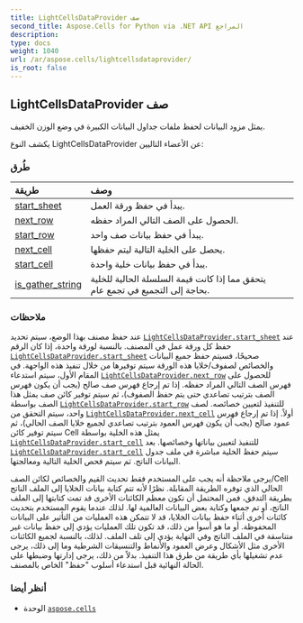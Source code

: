 ```yaml
---
title: LightCellsDataProvider صف
second_title: Aspose.Cells for Python via .NET API المراجع
description:
type: docs
weight: 1040
url: /ar/aspose.cells/lightcellsdataprovider/
is_root: false
---
```

##  LightCellsDataProvider صف
يمثل مزود البيانات لحفظ ملفات جداول البيانات الكبيرة في وضع الوزن الخفيف.



يكشف النوع LightCellsDataProvider عن الأعضاء التاليين:

###  طُرق
| طريقة| وصف|
| :- | :- |
| [start_sheet](/cells/python-net/ar/aspose.cells/lightcellsdataprovider/start_sheet/#int) | يبدأ في حفظ ورقة العمل.|
| [next_row](/cells/python-net/ar/aspose.cells/lightcellsdataprovider/next_row/#) | الحصول على الصف التالي المراد حفظه.|
| [start_row](/cells/python-net/ar/aspose.cells/lightcellsdataprovider/start_row/#aspose.cells.Row) | يبدأ في حفظ بيانات صف واحد.|
| [next_cell](/cells/python-net/ar/aspose.cells/lightcellsdataprovider/next_cell/#) | يحصل على الخلية التالية ليتم حفظها.|
| [start_cell](/cells/python-net/ar/aspose.cells/lightcellsdataprovider/start_cell/#aspose.cells.Cell) | يبدأ في حفظ بيانات خلية واحدة.|
| [is_gather_string](/cells/python-net/ar/aspose.cells/lightcellsdataprovider/is_gather_string/#) |يتحقق مما إذا كانت قيمة السلسلة الحالية للخلية بحاجة إلى التجميع في تجمع عام.|



###  ملاحظات

عند حفظ مصنف بهذا الوضع، سيتم تحديد [`LightCellsDataProvider.start_sheet`](/cells/python-net/ar/aspose.cells/lightcellsdataprovider/start_sheet) عند حفظ كل ورقة عمل في المصنف.
بالنسبة لورقة واحدة، إذا كان الرقم [`LightCellsDataProvider.start_sheet`](/cells/python-net/ar/aspose.cells/lightcellsdataprovider/start_sheet) صحيحًا، فسيتم حفظ جميع البيانات والخصائص لصفوف/خلايا هذه الورقة
سيتم توفيرها من خلال تنفيذ هذه الواجهة.
في المقام الأول، سيتم استدعاء [`LightCellsDataProvider.next_row`](/cells/python-net/ar/aspose.cells/lightcellsdataprovider/next_row) للحصول على فهرس الصف التالي المراد حفظه.
إذا تم إرجاع فهرس صف صالح (يجب أن يكون فهرس الصف بترتيب تصاعدي حتى يتم حفظ الصفوف)،
ثم سيتم توفير كائن صف يمثل هذا الصف بواسطة [`LightCellsDataProvider.start_row`](/cells/python-net/ar/aspose.cells/lightcellsdataprovider/start_row) للتنفيذ لتعيين خصائصه.
لصف واحد، سيتم التحقق من [`LightCellsDataProvider.next_cell`](/cells/python-net/ar/aspose.cells/lightcellsdataprovider/next_cell) أولاً.
إذا تم إرجاع فهرس عمود صالح (يجب أن يكون فهرس العمود بترتيب تصاعدي لجميع خلايا الصف الحالي)،
ثم سيتم توفير كائن Cell يمثل هذه الخلية بواسطة [`LightCellsDataProvider.start_cell`](/cells/python-net/ar/aspose.cells/lightcellsdataprovider/start_cell) للتنفيذ لتعيين بياناتها وخصائصها.
بعد [`LightCellsDataProvider.start_cell`](/cells/python-net/ar/aspose.cells/lightcellsdataprovider/start_cell) سيتم حفظ الخلية مباشرة في ملف جدول البيانات الناتج.
ثم سيتم فحص الخلية التالية ومعالجتها.


يرجى ملاحظة أنه يجب على المستخدم فقط تحديث القيم والخصائص لكائن الصف/Cell الحالي الذي توفره الطريقة المقابلة.
نظرًا لأنه تتم كتابة بيانات الخلايا إلى الملف الناتج بطريقة التدفق، فمن المحتمل أن تكون معظم الكائنات الأخرى قد تمت كتابتها
إلى الملف الناتج، أو تم جمعها وكتابة بعض البيانات العالمية لها. لذلك عندما يقوم المستخدم بتحديث كائنات أخرى
أثناء حفظ بيانات الخلايا، قد لا تتمكن هذه العمليات من التأثير على البيانات المحفوظة. أو ما هو أسوأ من ذلك، قد تكون تلك العمليات
يؤدي إلى حفظ بيانات غير متناسقة في الملف الناتج وفي النهاية يؤدي إلى تلف الملف.
لذلك، بالنسبة لجميع الكائنات الأخرى مثل الأشكال وعرض العمود والأنماط والتنسيقات الشرطية وما إلى ذلك،
يرجى عدم تشغيلها بأي طريقة من طرق هذا التنفيذ.
بدلاً من ذلك، يرجى إدارتها وضبطها على الحالة النهائية قبل استدعاء أسلوب "حفظ" الخاص بالمصنف.

###  أنظر أيضا
* الوحدة [`aspose.cells`](..)
